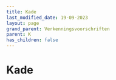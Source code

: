 ```yaml
---
title: Kade
last_modified_date: 19-09-2023
layout: page
grand_parent: Verkenningsvoorschriften
parent: K
has_children: false
---
```


Kade
====

